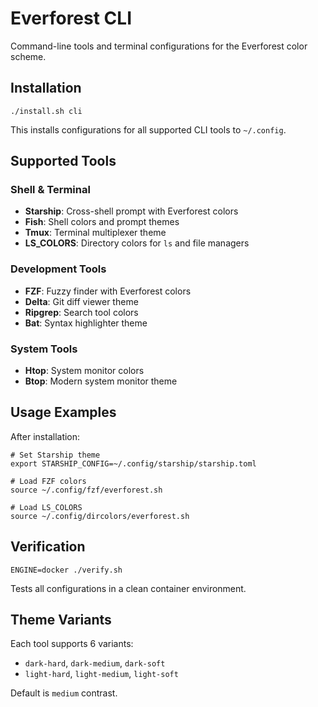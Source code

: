 # Everforest CLI

Command-line tools and terminal configurations for the Everforest color scheme.

## Installation

    ./install.sh cli

This installs configurations for all supported CLI tools to `~/.config`.

## Supported Tools

### Shell & Terminal
- **Starship**: Cross-shell prompt with Everforest colors
- **Fish**: Shell colors and prompt themes
- **Tmux**: Terminal multiplexer theme
- **LS_COLORS**: Directory colors for `ls` and file managers

### Development Tools
- **FZF**: Fuzzy finder with Everforest colors
- **Delta**: Git diff viewer theme
- **Ripgrep**: Search tool colors
- **Bat**: Syntax highlighter theme

### System Tools
- **Htop**: System monitor colors
- **Btop**: Modern system monitor theme

## Usage Examples

After installation:

    # Set Starship theme
    export STARSHIP_CONFIG=~/.config/starship/starship.toml

    # Load FZF colors
    source ~/.config/fzf/everforest.sh

    # Load LS_COLORS
    source ~/.config/dircolors/everforest.sh

## Verification

    ENGINE=docker ./verify.sh

Tests all configurations in a clean container environment.

## Theme Variants

Each tool supports 6 variants:
- `dark-hard`, `dark-medium`, `dark-soft`
- `light-hard`, `light-medium`, `light-soft`

Default is `medium` contrast.
